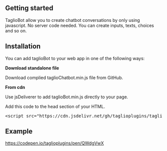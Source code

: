 
<!-- wp:heading -->
<h2>Getting started</h2>
<!-- /wp:heading -->

<!-- wp:paragraph -->
<p>TaglioBot allow you to create chatbot conversations by only using javascript. No server code needed. You can create inputs, texts, choices and so on.</p>
<!-- /wp:paragraph -->

<!-- wp:heading {"className":"#download"} -->
<h2 class="#download">Installation</h2>
<!-- /wp:heading -->

<!-- wp:paragraph -->
<p>You can add taglioBot to your web app in one of the following ways:</p>
<!-- /wp:paragraph -->

<!-- wp:paragraph -->
<p><strong>Download standalone file</strong></p>
<!-- /wp:paragraph -->

<!-- wp:paragraph -->
<p>Download complied taglioChatbot.min.js file from GitHub.</p>
<!-- /wp:paragraph -->

<!-- wp:paragraph -->
<p><strong>From cdn</strong></p>
<!-- /wp:paragraph -->

<!-- wp:paragraph -->
<p>Use jsDeliverer to add taglioBot.min.js directly to your page.</p>
<!-- /wp:paragraph -->

<!-- wp:paragraph -->
<p>Add this code to the head section of your HTML.</p>
<!-- /wp:paragraph -->

<!-- wp:shortcode -->
<pre class="dap_code">&lt;script src="https://cdn.jsdelivr.net/gh/taglioplugins/taglioBot@latest/v1.0.0/taglioBotFree.min.js"&gt;&lt;/script&gt;</pre>
<!-- /wp:shortcode -->

<!-- wp:heading {"className":"#download"} -->
<h2 class="#download">Example</h2>
<!-- /wp:heading -->

<a href="https://codepen.io/taglioplugins/pen/QWdgVwX" target="_blank">https://codepen.io/taglioplugins/pen/QWdgVwX</a>
